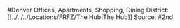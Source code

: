 #Denver 
Offices, Apartments, Shopping, Dining
District: [[../../../Locations/FRFZ/The Hub|The Hub]]
Source: #2nd 